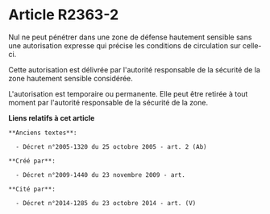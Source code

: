 # Article R2363-2

Nul ne peut pénétrer dans une zone de défense hautement sensible sans une autorisation expresse qui précise les conditions de
circulation sur celle-ci.

Cette autorisation est délivrée par l'autorité responsable de la sécurité de la zone hautement sensible considérée.

L'autorisation est temporaire ou permanente. Elle peut être retirée à tout moment par l'autorité responsable de la sécurité
de la zone.

**Liens relatifs à cet article**

	**Anciens textes**:

	  - Décret n°2005-1320 du 25 octobre 2005 - art. 2 (Ab)

	**Créé par**:

	  - Décret n°2009-1440 du 23 novembre 2009 - art.

	**Cité par**:

	  - Décret n°2014-1285 du 23 octobre 2014 - art. (V)
